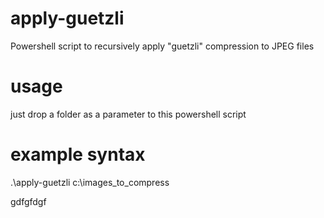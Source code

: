 # apply-guetzli
Powershell script to recursively apply "guetzli" compression to JPEG files

# usage
just drop a folder as a parameter to this powershell script

# example syntax
  .\apply-guetzli c:\images_to_compress
  

gdfgfdgf
